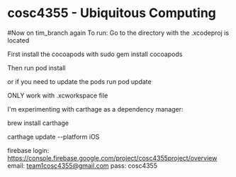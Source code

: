 # cosc4355 - Ubiquitous Computing

#Now on tim_branch again
To run:
Go to the directory with the .xcodeproj is located

First install the cocoapods with
sudo gem install cocoapods

Then run
pod install

or if you need to update the pods run
pod update

ONLY work with .xcworkspace file

I'm experimenting with carthage as a dependency manager:

brew install carthage

carthage update --platform iOS

firebase login:
https://console.firebase.google.com/project/cosc4355project/overview
email: team1cosc4355@gmail.com
pass: cosc4355
